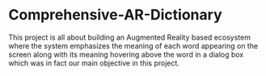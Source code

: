 # Comprehensive-AR-Dictionary
This project is all about building an Augmented Reality based ecosystem where the system emphasizes the meaning of each word appearing on the screen along with its meaning hovering above the word in a dialog box which was in fact our main objective in this project.
